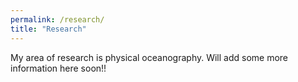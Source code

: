 ```yaml
---
permalink: /research/
title: "Research"
---
```


My area of research is physical oceanography.
Will add some more information here soon!!
